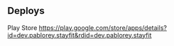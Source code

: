 #

## Deploys
Play Store https://play.google.com/store/apps/details?id=dev.pablorey.stayfit&rdid=dev.pablorey.stayfit